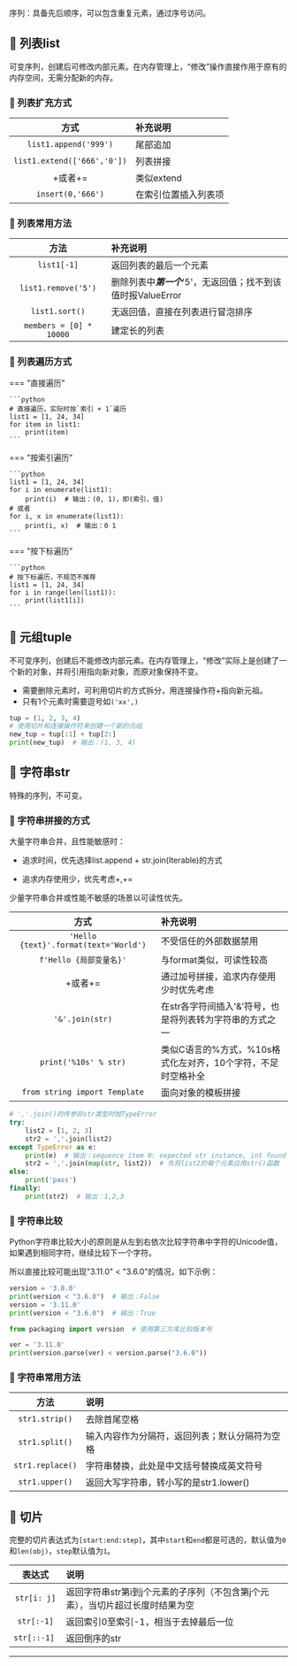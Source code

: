 序列：具备先后顺序，可以包含重复元素，通过序号访问。

## 📌 列表list

可变序列，创建后可修改内部元素。在内存管理上，“修改”操作直接作用于原有的内存空间，无需分配新的内存。

### 🚁 列表扩充方式

|             方式              | 补充说明       |
|:---------------------------:|:-----------|
|    `list1.append('999')`    | 尾部追加       |
| `list1.extend(['666','0'])` | 列表拼接       |
|            +或者+=            | 类似extend   |
|      `insert(0,'666')`      | 在索引位置插入列表项 |

### 🚁 列表常用方法

|           方法            | 补充说明                                     |
|:-----------------------:|:-----------------------------------------|
|       `list1[-1]`       | 返回列表的最后一个元素                              |
|   `list1.remove('5')`   | 删除列表中***第一个***'5'，无返回值；找不到该值时报ValueError |
|     `list1.sort()`      | 无返回值，直接在列表进行冒泡排序                         |
| `members = [0] * 10000` | 建定长的列表                                   |

### 🚁 列表遍历方式

=== "直接遍历"

    ```python
    # 直接遍历，实际时按`索引 + 1`遍历
    list1 = [1, 24, 34]
    for item in list1:
        print(item)
    ```

=== "按索引遍历"

    ```python
    list1 = [1, 24, 34]
    for i in enumerate(list1):
        print(i)  # 输出：(0, 1)，即(索引，值)
    # 或者
    for i, x in enumerate(list1):
        print(i, x)  # 输出：0 1
    ```

=== "按下标遍历"

    ```python
    # 按下标遍历，不规范不推荐
    list1 = [1, 24, 34]
    for i in range(len(list1)):
        print(list1[i])
    ```

## 📌 元组tuple

不可变序列，创建后不能修改内部元素。在内存管理上，“修改”实际上是创建了一个新的对象，并将引用指向新对象，而原对象保持不变。

* 需要删除元素时，可利用切片的方式拆分，用连接操作符+指向新元祖。
* 只有1个元素时需要逗号如`('xx',)`

```python
tup = (1, 2, 3, 4)
# 使用切片和连接操作符来创建一个新的元组
new_tup = tup[:1] + tup[2:]
print(new_tup)  # 输出：(1, 3, 4)

```

## 📌 字符串str

特殊的序列，不可变。

### 🚁 字符串拼接的方式

大量字符串合并，且性能敏感时：

- 追求时间，优先选择list.append + str.join(Iterable)的方式

- 追求内存使用少，优先考虑+,+=

少量字符串合并或性能不敏感的场景以可读性优先。

|                  方式                   | 补充说明                               |
|:-------------------------------------:|:-----------------------------------|
| `'Hello {text}'.format(text='World')` | 不受信任的外部数据禁用                        |
|          `f'Hello {局部变量名}'`           | 与format类似，可读性较高                    |
|                 +或者+=                 | 通过加号拼接，追求内存使用少时优先考虑                |
|            `'&'.join(str)`            | 在str各字符间插入'&'符号，也是将列表转为字符串的方式之一    |
|         `print('%10s' % str)`         | 类似C语言的%方式，%10s格式化左对齐，10个字符，不足时空格补全 |
|     `from string import Template`     | 面向对象的模板拼接                          |

```python
# ','.join()的传参非str类型时抛TypeError
try:
    list2 = [1, 2, 3]
    str2 = ','.join(list2)
except TypeError as e:
    print(e)  # 输出：sequence item 0: expected str instance, int found
    str2 = ','.join(map(str, list2))  # 先将list2的每个元素应用str()函数
else:
    print('pass')
finally:
    print(str2)  # 输出：1,2,3

```

### 🚁 字符串比较

Python字符串比较大小的原则是从左到右依次比较字符串中字符的Unicode值，如果遇到相同字符，继续比较下一个字符。

所以直接比较可能出现"3.11.0" < "3.6.0"的情况，如下示例：

```python
version = '3.8.0'
print(version < "3.6.0")  # 输出：False
version = '3.11.0'
print(version < "3.6.0")  # 输出：True

from packaging import version  # 使用第三方库比较版本号

ver = '3.11.0'
print(version.parse(ver) < version.parse("3.6.0"))

```

### 🚁 字符串常用方法

|        方法        | 说明                        |
|:----------------:|:--------------------------|
|  `str1.strip()`  | 去除首尾空格                    |
|  `str1.split()`  | 输入内容作为分隔符，返回列表；默认分隔符为空格   |
| `str1.replace()` | 字符串替换，此处是中文括号替换成英文符号      |
|  `str1.upper()`  | 返回大写字符串，转小写的是str1.lower() |

## 📌 切片

完整的切片表达式为`[start:end:step]`，其中`start`和`end`都是可选的，默认值为`0`和`len(obj)`，`step`默认值为`1`。

|     表达式      | 说明                                         |
|:------------:|:-------------------------------------------|
| `str[i: j]`  | 返回字符串str第i到j个元素的子序列（不包含第j个元素），当切片超过长度时结果为空 |
|  `str[:-1]`  | 返回索引0至索引-1，相当于去掉最后一位                       |
| `str[::-1] ` | 返回倒序的str                                   |

---

